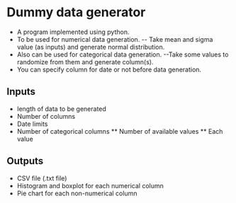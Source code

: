 # Dummy data generator
* A program implemented using python.
* To be used for numerical data generation.
-- Take mean and sigma value (as inputs) and generate normal distribution. 
* Also can be used for categorical data generation.
--Take some values to randomize from them and generate column(s).
* You can specify column for date or not before data generation.
## Inputs
* length of data to be generated
* Number of columns
* Date limits
* Number of categorical columns
** Number of available values
** Each value
## Outputs
* CSV file (.txt file)
* Histogram and boxplot for each numerical column
* Pie chart for each non-numerical column
